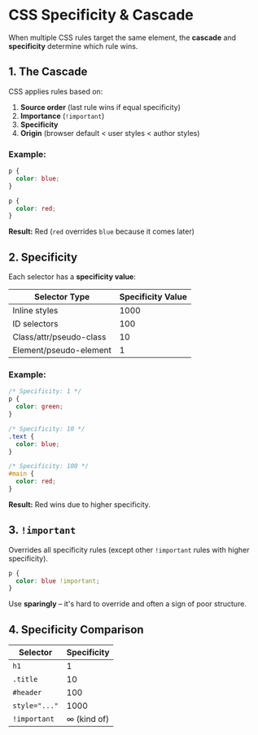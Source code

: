 # CSS Specificity & Cascade

When multiple CSS rules target the same element, the **cascade** and **specificity** determine which rule wins.

## 1. The Cascade

CSS applies rules based on:

1. **Source order** (last rule wins if equal specificity)
2. **Importance** (`!important`)
3. **Specificity**
4. **Origin** (browser default < user styles < author styles)

### Example:

```css
p {
  color: blue;
}

p {
  color: red;
}
```

**Result:** Red (`red` overrides `blue` because it comes later)

## 2. Specificity

Each selector has a **specificity value**:

| Selector Type           | Specificity Value |
| ----------------------- | ----------------- |
| Inline styles           | 1000              |
| ID selectors            | 100               |
| Class/attr/pseudo-class | 10                |
| Element/pseudo-element  | 1                 |

### Example:

```css
/* Specificity: 1 */
p {
  color: green;
}

/* Specificity: 10 */
.text {
  color: blue;
}

/* Specificity: 100 */
#main {
  color: red;
}
```

**Result:** Red wins due to higher specificity.

## 3. `!important`

Overrides all specificity rules (except other `!important` rules with higher specificity).

```css
p {
  color: blue !important;
}
```

Use **sparingly** – it's hard to override and often a sign of poor structure.

## 4. Specificity Comparison

| Selector      | Specificity |
| ------------- | ----------- |
| `h1`          | 1           |
| `.title`      | 10          |
| `#header`     | 100         |
| `style="..."` | 1000        |
| `!important`  | ∞ (kind of) |
